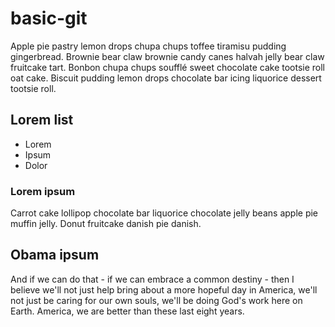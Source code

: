 # basic-git

Apple pie pastry lemon drops chupa chups toffee tiramisu pudding gingerbread. Brownie bear claw brownie candy canes halvah jelly bear claw fruitcake tart. Bonbon chupa chups soufflé sweet chocolate cake tootsie roll oat cake. Biscuit pudding lemon drops chocolate bar icing liquorice dessert tootsie roll.

## Lorem list

- Lorem
- Ipsum
- Dolor

### Lorem ipsum

Carrot cake lollipop chocolate bar liquorice chocolate jelly beans apple pie muffin jelly. Donut fruitcake danish pie danish.

## Obama ipsum

And if we can do that - if we can embrace a common destiny - then I believe we'll not just help bring about a more hopeful day in America, we'll not just be caring for our own souls, we'll be doing God's work here on Earth. America, we are better than these last eight years.